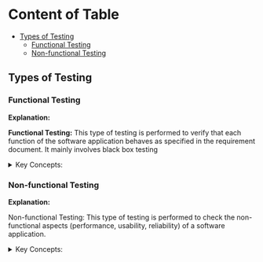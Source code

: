 <!-- markdownlint-disable MD033 -->
# Content of Table

- [Types of Testing](#types-of-testing)
  - [Functional Testing](#functional-testing)
  - [Non-functional Testing](#non-functional-testing)

## Types of Testing

### Functional Testing

**Explanation:**

**Functional Testing:** This type of testing is performed to verify that each function of the software application behaves as specified in the requirement document. It mainly involves black box testing

<details>
    <summary>Key Concepts:</summary>

- **Unit Testing:** It involves testing individual components of the software. This is usually done by the developers themselves.

- **Integration Testing:** This involves testing the interaction between different software modules.

- **System Testing:** This involves testing the entire system as a whole meets the requirements.

- **Acceptance Testing:** This is the final level to verify if the system meets the customer requirements.

</details>

### Non-functional Testing

**Explanation:**

Non-functional Testing: This type of testing is performed to check the non-functional aspects (performance, usability, reliability) of a software application.

<details>
    <summary>Key Concepts:</summary>

- **Performance Testing:** This is done to check how a system performs under a particular load. It includes load testing (where the system is tested under the expected load) and stress testing (where the system is tested under extreme loads).

- **Usability Testing:** This is done to check the user-friendliness of the software. It helps to improve the customer experience.

- **Security Testing(Penetration test):** This is done to check if the system is secure from external threats and vulnerabilities.

- **Compatibility Testing:** This is done to ensure that the software can run in different environments (different hardware, operating systems, browsers).

</details>

